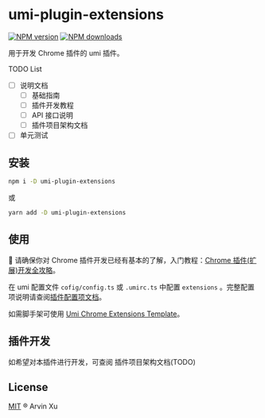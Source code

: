 # umi-plugin-extensions

[![NPM version](https://img.shields.io/npm/v/umi-plugin-extensions.svg?style=flat)](https://npmjs.org/package/umi-plugin-extensions) [![NPM downloads](http://img.shields.io/npm/dm/umi-plugin-extensions.svg?style=flat)](https://npmjs.org/package/umi-plugin-extensions)

用于开发 Chrome 插件的 umi 插件。

TODO List

- [ ] 说明文档
  - [ ] 基础指南
  - [ ] 插件开发教程
  - [ ] API 接口说明
  - [ ] 插件项目架构文档
- [ ] 单元测试

## 安装

```bash
npm i -D umi-plugin-extensions
```

或

```bash
yarn add -D umi-plugin-extensions
```

## 使用

🔔 请确保你对 Chrome 插件开发已经有基本的了解，入门教程：[Chrome 插件(扩展)开发全攻略](https://arvinxx.github.io/umi-plugin-extensions/#/tutorial)。

在 umi 配置文件 `cofig/config.ts` 或 `.umirc.ts` 中配置 `extensions` 。完整配置项说明请查阅[插件配置项文档](https://arvinxx.github.io/umi-plugin-extensions/#/api/interfaces/extensionsplugin-config)。

如需脚手架可使用 [Umi Chrome Extensions Template](https://github.com/arvinxx/umi-chrome-extensions-template)。

## 插件开发

如希望对本插件进行开发，可查阅 插件项目架构文档(TODO)

## License

[MIT](./LICENSE) ® Arvin Xu

